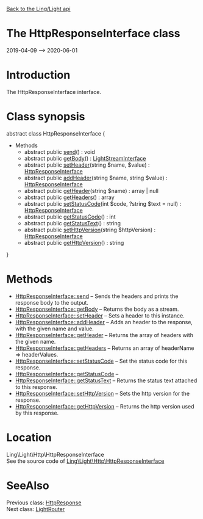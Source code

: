 [Back to the Ling/Light api](https://github.com/lingtalfi/Light/blob/master/doc/api/Ling/Light.md)



The HttpResponseInterface class
================
2019-04-09 --> 2020-06-01






Introduction
============

The HttpResponseInterface interface.



Class synopsis
==============


abstract class <span class="pl-k">HttpResponseInterface</span>  {

- Methods
    - abstract public [send](https://github.com/lingtalfi/Light/blob/master/doc/api/Ling/Light/Http/HttpResponseInterface/send.md)() : void
    - abstract public [getBody](https://github.com/lingtalfi/Light/blob/master/doc/api/Ling/Light/Http/HttpResponseInterface/getBody.md)() : [LightStreamInterface](https://github.com/lingtalfi/Light/blob/master/doc/api/Ling/Light/Stream/LightStreamInterface.md)
    - abstract public [setHeader](https://github.com/lingtalfi/Light/blob/master/doc/api/Ling/Light/Http/HttpResponseInterface/setHeader.md)(string $name, $value) : [HttpResponseInterface](https://github.com/lingtalfi/Light/blob/master/doc/api/Ling/Light/Http/HttpResponseInterface.md)
    - abstract public [addHeader](https://github.com/lingtalfi/Light/blob/master/doc/api/Ling/Light/Http/HttpResponseInterface/addHeader.md)(string $name, string $value) : [HttpResponseInterface](https://github.com/lingtalfi/Light/blob/master/doc/api/Ling/Light/Http/HttpResponseInterface.md)
    - abstract public [getHeader](https://github.com/lingtalfi/Light/blob/master/doc/api/Ling/Light/Http/HttpResponseInterface/getHeader.md)(string $name) : array | null
    - abstract public [getHeaders](https://github.com/lingtalfi/Light/blob/master/doc/api/Ling/Light/Http/HttpResponseInterface/getHeaders.md)() : array
    - abstract public [setStatusCode](https://github.com/lingtalfi/Light/blob/master/doc/api/Ling/Light/Http/HttpResponseInterface/setStatusCode.md)(int $code, ?string $text = null) : [HttpResponseInterface](https://github.com/lingtalfi/Light/blob/master/doc/api/Ling/Light/Http/HttpResponseInterface.md)
    - abstract public [getStatusCode](https://github.com/lingtalfi/Light/blob/master/doc/api/Ling/Light/Http/HttpResponseInterface/getStatusCode.md)() : int
    - abstract public [getStatusText](https://github.com/lingtalfi/Light/blob/master/doc/api/Ling/Light/Http/HttpResponseInterface/getStatusText.md)() : string
    - abstract public [setHttpVersion](https://github.com/lingtalfi/Light/blob/master/doc/api/Ling/Light/Http/HttpResponseInterface/setHttpVersion.md)(string $httpVersion) : [HttpResponseInterface](https://github.com/lingtalfi/Light/blob/master/doc/api/Ling/Light/Http/HttpResponseInterface.md)
    - abstract public [getHttpVersion](https://github.com/lingtalfi/Light/blob/master/doc/api/Ling/Light/Http/HttpResponseInterface/getHttpVersion.md)() : string

}






Methods
==============

- [HttpResponseInterface::send](https://github.com/lingtalfi/Light/blob/master/doc/api/Ling/Light/Http/HttpResponseInterface/send.md) &ndash; Sends the headers and prints the response body to the output.
- [HttpResponseInterface::getBody](https://github.com/lingtalfi/Light/blob/master/doc/api/Ling/Light/Http/HttpResponseInterface/getBody.md) &ndash; Returns the body as a stream.
- [HttpResponseInterface::setHeader](https://github.com/lingtalfi/Light/blob/master/doc/api/Ling/Light/Http/HttpResponseInterface/setHeader.md) &ndash; Sets a header to this instance.
- [HttpResponseInterface::addHeader](https://github.com/lingtalfi/Light/blob/master/doc/api/Ling/Light/Http/HttpResponseInterface/addHeader.md) &ndash; Adds an header to the response, with the given name and value.
- [HttpResponseInterface::getHeader](https://github.com/lingtalfi/Light/blob/master/doc/api/Ling/Light/Http/HttpResponseInterface/getHeader.md) &ndash; Returns the array of headers with the given name.
- [HttpResponseInterface::getHeaders](https://github.com/lingtalfi/Light/blob/master/doc/api/Ling/Light/Http/HttpResponseInterface/getHeaders.md) &ndash; Returns an array of headerName => headerValues.
- [HttpResponseInterface::setStatusCode](https://github.com/lingtalfi/Light/blob/master/doc/api/Ling/Light/Http/HttpResponseInterface/setStatusCode.md) &ndash; Set the status code for this response.
- [HttpResponseInterface::getStatusCode](https://github.com/lingtalfi/Light/blob/master/doc/api/Ling/Light/Http/HttpResponseInterface/getStatusCode.md) &ndash; 
- [HttpResponseInterface::getStatusText](https://github.com/lingtalfi/Light/blob/master/doc/api/Ling/Light/Http/HttpResponseInterface/getStatusText.md) &ndash; Returns the status text attached to this response.
- [HttpResponseInterface::setHttpVersion](https://github.com/lingtalfi/Light/blob/master/doc/api/Ling/Light/Http/HttpResponseInterface/setHttpVersion.md) &ndash; Sets the http version for the response.
- [HttpResponseInterface::getHttpVersion](https://github.com/lingtalfi/Light/blob/master/doc/api/Ling/Light/Http/HttpResponseInterface/getHttpVersion.md) &ndash; Returns the http version used by this response.





Location
=============
Ling\Light\Http\HttpResponseInterface<br>
See the source code of [Ling\Light\Http\HttpResponseInterface](https://github.com/lingtalfi/Light/blob/master/Http/HttpResponseInterface.php)



SeeAlso
==============
Previous class: [HttpResponse](https://github.com/lingtalfi/Light/blob/master/doc/api/Ling/Light/Http/HttpResponse.md)<br>Next class: [LightRouter](https://github.com/lingtalfi/Light/blob/master/doc/api/Ling/Light/Router/LightRouter.md)<br>
